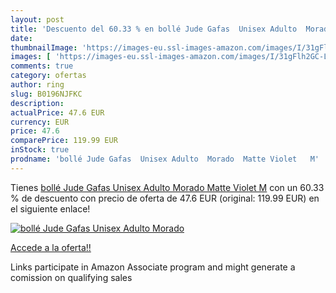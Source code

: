 ```yaml
---
layout: post
title: 'Descuento del 60.33 % en bollé Jude Gafas  Unisex Adulto  Morado '
date: 
thumbnailImage: 'https://images-eu.ssl-images-amazon.com/images/I/31gFlh2GC-L._SL200_.jpg'
images: [ 'https://images-eu.ssl-images-amazon.com/images/I/31gFlh2GC-L._SL200_.jpg' ]
comments: true
category: ofertas
author: ring
slug: B0196NJFKC
description:
actualPrice: 47.6 EUR
currency: EUR
price: 47.6
comparePrice: 119.99 EUR
inStock: true
prodname: 'bollé Jude Gafas  Unisex Adulto  Morado  Matte Violet   M'
---
```


Tienes [bollé Jude Gafas  Unisex Adulto  Morado  Matte Violet   M](https://www.amazon.es/dp/B0196NJFKC/?tag=tolees-21) con un 60.33 % de descuento con precio de oferta de 47.6 EUR (original: 119.99 EUR) en el siguiente enlace!

[![bollé Jude Gafas  Unisex Adulto  Morado ](https://images-eu.ssl-images-amazon.com/images/I/31gFlh2GC-L._SL200_.jpg)](https://www.amazon.es/dp/B0196NJFKC/?tag=tolees-21)

[Accede a la oferta!!](https://www.amazon.es/dp/B0196NJFKC/?tag=tolees-21)

Links participate in Amazon Associate program and might generate a comission on qualifying sales


